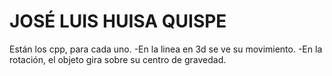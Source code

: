 # JOSÉ LUIS HUISA QUISPE
Están los cpp, para cada uno.
-En la linea en 3d se ve su movimiento.
-En la rotación, el objeto gira sobre su centro de gravedad.
